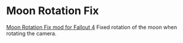 # Moon Rotation Fix
 [Moon Rotation Fix mod for Fallout 4](https://www.nexusmods.com/fallout4/mods/80005)
 Fixed rotation of the moon when rotating the camera.
